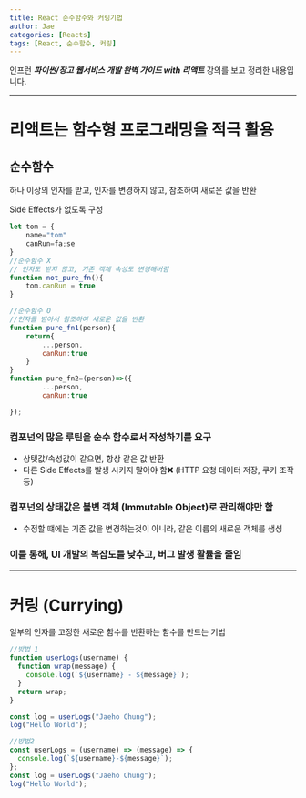 ```yaml
---
title: React 순수함수와 커링기법
author: Jae
categories: [Reacts]
tags: [React, 순수함수, 커링]
---
```


인프런 **_파이썬/장고 웹서비스 개발 완벽 가이드 with 리액트_** 강의를 보고 정리한 내용입니다.

---

# 리액트는 함수형 프로그래밍을 적극 활용

## 순수함수

하나 이상의 인자를 받고, 인자를 변경하지 않고, 참조하여 새로운 값을 반환

Side Effects가 없도록 구성

```jsx
let tom = {
	name="tom"
	canRun=fa;se
}
//순수함수 X
// 인자도 받지 않고, 기존 객체 속성도 변경해버림
function not_pure_fn(){
	tom.canRun = true
}

//순수함수 O
//인자를 받아서 참조하여 새로운 값을 반환
function pure_fn1(person){
	return{
		...person,
		canRun:true
	}
}
function pure_fn2=(person)=>({
		...person,
		canRun:true

});
```

### 컴포넌의 많은 루틴을 순수 함수로서 작성하기를 요구

- 상탯값/속성값이 같으면, 항상 같은 값 반환
- 다른 Side Effects를 발생 시키지 말아야 함❌ (HTTP 요청 데이터 저장, 쿠키 조작 등)

### 컴포넌의 상태값은 불변 객체 (Immutable Object)로 관리해야만 함

- 수정할 떄에는 기존 값을 변경하는것이 아니라, 같은 이름의 새로운 객체를 생성

### 이를 통해, UI 개발의 복잡도를 낮추고, 버그 발생 활률을 줄임

---

# 커링 (Currying)

일부의 인자를 고정한 새로운 함수를 반환하는 함수를 만드는 기법

```jsx
//방법 1
function userLogs(username) {
  function wrap(message) {
    console.log(`${username} - ${message}`);
  }
  return wrap;
}

const log = userLogs("Jaeho Chung");
log("Hello World");
```

```jsx
//방법2
const userLogs = (username) => (message) => {
  console.log(`${username}-${message}`);
};
const log = userLogs("Jaeho Chung");
log("Hello World");
```
